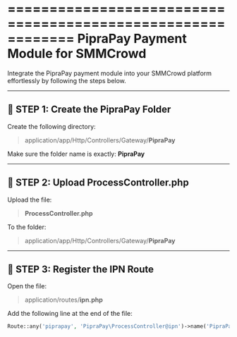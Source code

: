 ============================================================
         PipraPay Payment Module for SMMCrowd
============================================================

Integrate the PipraPay payment module into your SMMCrowd platform effortlessly by following the steps below.

------------------------------------------------------------
📁 STEP 1: Create the PipraPay Folder
------------------------------------------------------------

Create the following directory:

> application/app/Http/Controllers/Gateway/**PipraPay**

Make sure the folder name is exactly: **PipraPay**

------------------------------------------------------------
📄 STEP 2: Upload ProcessController.php
------------------------------------------------------------

Upload the file:  
> **ProcessController.php**

To the folder:  
> application/app/Http/Controllers/Gateway/**PipraPay**

------------------------------------------------------------
🔁 STEP 3: Register the IPN Route
------------------------------------------------------------

Open the file:  
> application/routes/**ipn.php**

Add the following line at the end of the file:

```php
Route::any('piprapay', 'PipraPay\ProcessController@ipn')->name('PipraPay');
